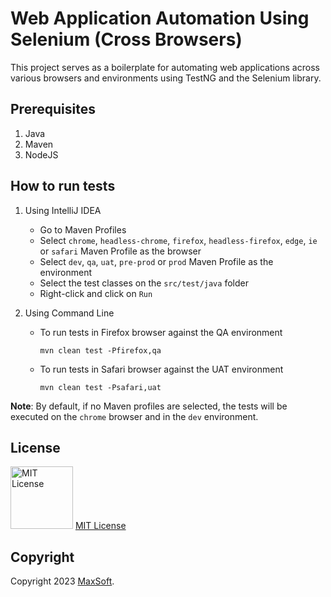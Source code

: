 # Web Application Automation Using Selenium (Cross Browsers)

This project serves as a boilerplate for automating web applications across various browsers and environments using TestNG and the Selenium library.

## Prerequisites
1. Java
2. Maven
3. NodeJS

## How to run tests
1. Using IntelliJ IDEA
    * Go to Maven Profiles
    * Select `chrome`, `headless-chrome`, `firefox`, `headless-firefox`, `edge`, `ie` or `safari` Maven Profile as the browser
    * Select `dev`, `qa`, `uat`, `pre-prod` or `prod` Maven Profile as the environment
    * Select the test classes on the `src/test/java` folder
    * Right-click and click on `Run`


2. Using Command Line
    * To run tests in Firefox browser against the QA environment

      `mvn clean test -Pfirefox,qa`
    * To run tests in Safari browser against the UAT environment

      `mvn clean test -Psafari,uat`

**Note**: By default, if no Maven profiles are selected, the tests will be executed on the `chrome` browser and in the `dev` environment.

## License
<img src="https://upload.wikimedia.org/wikipedia/commons/thumb/0/0b/License_icon-mit-2.svg/2000px-License_icon-mit-2.svg.png" alt="MIT License" width="100" height="100"/> [MIT License](https://opensource.org/licenses/MIT)

## Copyright
Copyright 2023 [MaxSoft](https://maxsoftlk.github.io/).
